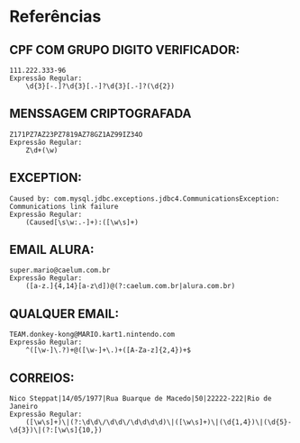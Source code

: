 # Referências

## CPF COM GRUPO DIGITO VERIFICADOR:
	111.222.333-96
	Expressão Regular:
		\d{3}[-.]?\d{3}[.-]?\d{3}[.-]?(\d{2})

## MENSSAGEM CRIPTOGRAFADA
	Z171PZ7AZ23PZ7819AZ78GZ1AZ99IZ34O
	Expressão Regular:
		Z\d+(\w)

## EXCEPTION:
	Caused by: com.mysql.jdbc.exceptions.jdbc4.CommunicationsException: Communications link failure
	Expressão Regular:
		(Caused[\s\w:.-]+):([\w\s]+)

## EMAIL ALURA:
	super.mario@caelum.com.br
	Expressão Regular:
		([a-z.]{4,14}[a-z\d])@(?:caelum.com.br|alura.com.br)

## QUALQUER EMAIL:
	TEAM.donkey-kong@MARIO.kart1.nintendo.com	
	Expressão Regular:
		^([\w-]\.?)+@([\w-]+\.)+([A-Za-z]{2,4})+$

## CORREIOS:
	Nico Steppat|14/05/1977|Rua Buarque de Macedo|50|22222-222|Rio de Janeiro
	Expressão Regular:
		([\w\s]+)\|(?:\d\d\/\d\d\/\d\d\d\d)\|([\w\s]+)\|(\d{1,4})\|(\d{5}-\d{3})\|(?:[\w\s]{10,})
